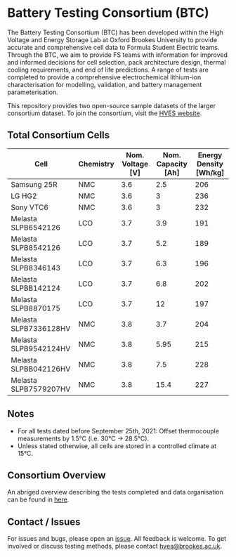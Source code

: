# Battery Testing Consortium (BTC)
The Battery Testing Consortium (BTC) has been developed within the High Voltage and Energy Storage Lab at Oxford Brookes University to provide accurate and comprehensive cell data to Formula Student Electric teams. Through the BTC, we aim to provide FS teams with information for improved and informed decisions for cell selection, pack architecture design, thermal cooling requirements, and end of life predictions. A range of tests are completed to provide a comprehensive electrochemical lithium-ion characterisation for modelling, validation, and battery management parameterisation.

This repository provides two open-source sample datasets of the larger consortium dataset. To join the consortium, visit the [HVES website].

## Total Consortium Cells
|Cell|Chemistry|Nom. Voltage [V]|Nom. Capacity [Ah]|Energy Density [Wh/kg]|
|---|---|---|---|---|
| Samsung 25R  | NMC  | 3.6  | 2.5  | 206  |
|  LG HG2 |  NMC | 3.6  | 3  |  236 |
|  Sony VTC6 | NMC  | 3.6  |  3 |  232 |
|  Melasta SLPB6542126| LCO  | 3.7  | 3.9  | 191  |
|  Melasta SLPB8542126 | LCO  | 3.7  | 5.2  | 189  |
|  Melasta SLPB8346143 | LCO  | 3.7  | 6.3  | 196  |
|  Melasta SLPBB142124  | LCO  | 3.7  | 6.8  | 202  |
|  Melasta SLPB8870175 | LCO  | 3.7  | 12  | 197  |
|  Melasta SLPB7336128HV | NMC  | 3.8  | 3.7  | 204  |
|  Melasta SLPB9542124HV | NMC  | 3.8  | 5.95  | 215  |
|  Melasta SLPBB042126HV | NMC  |  3.8 | 7.5  | 228 |
|  Melasta SLPB7579207HV| NMC  | 3.8  | 15.4  | 227  |


## Notes
* For all tests dated before September 25th, 2021: Offset thermocouple measurements by 1.5°C (i.e. 30°C -> 28.5°C).
* Unless stated otherwise, all cells are stored in a controlled climate at 15°C.


## Consortium Overview
An abriged overview describing the tests completed and data organisation can be found in [here].


## Contact / Issues
For issues and bugs, please open an [issue]. All feedback is welcome.
To get involved or discuss testing methods, please contact hves@brookes.ac.uk.


[issue]: https://github.com/Oxford-Brookes-HVES/BTC/issues
[here]: https://github.com/Oxford-Brookes-HVES/BTC/blob/main/BTC-Overview.pdf
[HVES website]: https://hves.brookes.ac.uk/btc/

